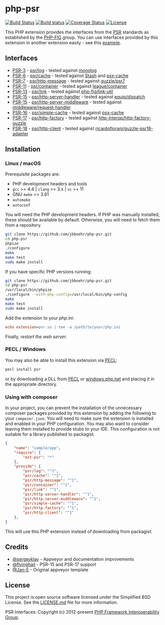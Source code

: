 
# php-psr

[![Build Status][:badge-travis:]][:build-travis:]
[![Build status][:badge-appveyor:]][:build-appveyor:]
[![Coverage Status][:badge-coveralls:]][:build-coveralls:]
[![License][:badge-license:]][:ext-license:]

This PHP extension provides the interfaces from the [PSR][:psr-fig:] standards as established by the [PHP-FIG][:php-fig:] group.
You can use interfaces provided by this extension in another extension easily - see this [example][:example:].

## Interfaces

- [PSR-3][:psr-3:] - [psr/log][:psr-log:] - tested against [monolog][:monolog:]
- [PSR-6][:psr-6:] - [psr/cache][:psr-cache:] - tested against [Stash][:stash:] and [psx-cache][:psx-cache:]
- [PSR-7][:psr-7:] - [psr/http-message][:psr-http-message:] - tested against [guzzle/psr7][:guzzle:]
- [PSR-11][:psr-11:] - [psr/container][:psr-container:] - tested against [league/container][:league-container:]
- [PSR-13][:psr-13:] - [psr/link][:psr-link:] - tested against [php-fig/link-util][:link-util:]
- [PSR-15][:psr-15:] - [psr/http-server-handler][:psr-http-server-handler:] - tested against [equip/dispatch][:dispatch:]
- [PSR-15][:psr-15:] - [psr/http-server-middleware][:psr-http-server-middleware:] - tested against [middleware/request-handler][:request-handler:]
- [PSR-16][:psr-16:] - [psr/simple-cache][:psr-simple-cache:] - tested against [psx-cache][:psx-cache:]
- [PSR-17][:psr-17:] - [psr/http-factory][:psr-http-factory:] - tested against [http-interop/http-factory-guzzle][:http-factory-guzzle:]
- [PSR-18][:psr-18:] - [psr/http-client][:psr-http-client:] - tested against [ricardofiorani/guzzle-psr18-adapter][:guzzle-psr18-adapter:]

## Installation

### Linux / macOS

Prerequisite packages are:

- PHP development headers and tools
- `gcc` >= 4.4 | `clang` >= 3.x | `vc` >= 11
- GNU `make` >= 3.81
- `automake`
- `autoconf`

You will need the PHP development headers. If PHP was manually installed, these should be available by default. Otherwise, you will need to fetch them from a repository.

```bash
git clone https://github.com/jbboehr/php-psr.git
cd php-psr
phpize
./configure
make
make test
sudo make install
```

If you have specific PHP versions running:

```bash
git clone https://github.com/jbboehr/php-psr.git
cd php-psr
/usr/local/bin/phpize
./configure --with-php-config=/usr/local/bin/php-config
make
make test
sudo make install
```

Add the extension to your *php.ini*:

```ini
echo extension=psr.so | tee -a /path/to/your/php.ini
```

Finally, _restart the web server_.

### PECL / Windows

You may also be able to install this extension via [PECL][:pecl-psr:]:

```bash
pecl install psr
```

or by downloading a DLL from [PECL][:pecl-psr:] or [windows.php.net][:windows-psr:] and placing it in the appropriate directory.

### Using with composer

In your project, you can prevent the installation of the unnecessary composer packages provided by this extension by adding the following to your `composer.json`. You will need to make sure the extension is installed and enabled in your PHP configuration. You may also want to consider leaving them installed to provide stubs to your IDE. This configuration is not suitable for a library published to packagist.

```json
{
    "name": "sample/app",
    "require": {
        "ext-psr": "*"
    },
    "provide": {
        "psr/log": "^1",
        "psr/cache": "^1",
        "psr/http-message": "^1",
        "psr/container": "^1",
        "psr/link": "^1",
        "psr/http-server-handler": "^1",
        "psr/http-server-middleware": "^1",
        "psr/simple-cache": "^1",
        "psr/http-factory": "^1",
        "psr/http-client": "^1"
    },
}
```

This will use this PHP extension instead of downloading from packagist.

## Credits

* [@sergeyklay][:github-sergeyklay:] - Appveyor and documentation improvements
* [@flyinghail][:github-flyinghail:] - PSR-15 and PSR-17 support
* [@Jan-E][:github-jan-e:] - Original appveyor template

## License

This project is open source software licensed under the Simplified BSD License.
See the [LICENSE.md][:ext-license:] file for more information.

PSR Interfaces: Copyright (c) 2012-present [PHP Framework Interoperability Group][:php-fig:].

[:psr-fig:]: https://www.php-fig.org/psr
[:php-fig:]: https://www.php-fig.org
[:pecl-psr:]: https://pecl.php.net/package/psr
[:badge-travis:]: https://travis-ci.org/jbboehr/php-psr.svg?branch=master
[:badge-appveyor:]: https://ci.appveyor.com/api/projects/status/x1ymkqggy1mkl0ux/branch/master?svg=true
[:badge-coveralls:]: https://coveralls.io/repos/jbboehr/php-psr/badge.svg?branch=master&service=github
[:badge-license:]: https://img.shields.io/badge/license-BSD-brightgreen.svg
[:build-travis:]: https://travis-ci.org/jbboehr/php-psr
[:build-appveyor:]: https://ci.appveyor.com/project/jbboehr/php-psr/branch/master
[:build-coveralls:]: https://coveralls.io/github/jbboehr/php-psr?branch=master
[:ext-license:]: https://github.com/jbboehr/php-psr/blob/master/LICENSE.md
[:example:]: https://github.com/jbboehr/php-handlebars/blob/v0.7.1/impl.c#L213-L215
[:psr-3:]: http://www.php-fig.org/psr/psr-3
[:psr-log:]: https://github.com/php-fig/log
[:monolog:]: https://github.com/Seldaek/monolog
[:psr-6:]: https://www.php-fig.org/psr/psr-6
[:psr-cache:]: https://github.com/php-fig/cache
[:stash:]: https://github.com/tedious/Stash
[:psx-cache:]: https://github.com/apioo/psx-cache
[:psr-7:]: https://www.php-fig.org/psr/psr-7
[:psr-http-message:]: https://github.com/php-fig/http-message
[:guzzle:]: https://github.com/guzzle/psr7
[:psr-11:]: https://www.php-fig.org/psr/psr-11
[:psr-container:]: https://github.com/php-fig/container
[:league-container:]: https://github.com/thephpleague/container
[:psr-13:]: https://www.php-fig.org/psr/psr-13
[:psr-link:]: https://github.com/php-fig/link
[:link-util:]: https://github.com/php-fig/link-util
[:psr-16:]: https://www.php-fig.org/psr/psr-16
[:psr-simple-cache:]: https://github.com/php-fig/simple-cache
[:windows-psr:]: http://windows.php.net/downloads/pecl/releases/psr/
[:github-sergeyklay:]: https://github.com/sergeyklay
[:github-jan-e:]: https://github.com/Jan-E
[:github-flyinghail:]: https://github.com/flyinghail
[:psr-15:]: http://www.php-fig.org/psr/psr-15
[:psr-http-server-handler:]: https://github.com/php-fig/http-server-handler
[:psr-http-server-middleware:]: https://github.com/php-fig/http-server-middleware
[:dispatch:]: https://github.com/equip/dispatch
[:request-handler:]: https://github.com/middlewares/request-handler
[:psr-17:]: https://www.php-fig.org/psr/psr-17
[:psr-http-factory:]: https://github.com/php-fig/http-factory
[:http-factory-guzzle:]: https://github.com/http-interop/http-factory-guzzle
[:psr-18:]: https://www.php-fig.org/psr/psr-18
[:psr-http-client:]: https://github.com/php-fig/http-client
[:guzzle-psr18-adapter:]: https://github.com/ricardofiorani/guzzle-psr18-adapter
